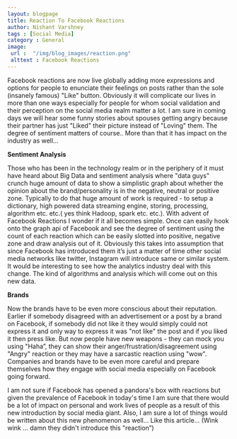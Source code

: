 ```yaml
---
layout: blogpage
title: Reaction To Facebook Reactions
author: Nishant Varshney
tags : [Social Media]
category : General
image:
 url :  "/img/blog_images/reaction.png"
 alttext : Facebook Reactions
---
```

Facebook reactions are now live globally adding more expressions and options for people to enunciate their feelings on posts rather than the sole (insanely famous) "Like" button. Obviously it will complicate our lives in more than one ways especially for people for whom social validation and their perception on the social media realm matter a lot. I am sure in coming days we will hear some funny stories about spouses getting angry because their partner has just "Liked" their picture instead of "Loving" them. The degree of sentiment matters of course.. More than that it has impact on the industry as well...
<!--more-->

**Sentiment Analysis**

Those who has been in the technology realm or in the periphery of it must have heard about Big Data and sentiment analysis where "data guys" crunch huge amount of data to show a simplistic graph about whether the opinion about the brand/personality is in the negative, neutral or positive zone. Typically to do that huge amount of work is required - to setup a dictionary, high powered data streaming engine, storing, processing, algorithm etc. etc.( yes think Hadoop, spark etc. etc.). With advent of Facebook Reactions I wonder if it all becomes simple. Once can easily hook onto the graph api of Facebook and see the degree of sentiment using the count of each reaction which can be easily slotted into positive, negative zone and draw analysis out of it. Obviously this takes into assumption that since Facebook has introduced them it’s just a matter of time other social media networks like twitter, Instagram will introduce same or similar system. It would be interesting to see how the analytics industry deal with this change. The kind of algorithms and analysis which will come out on this new data.

**Brands**

Now the brands have to be even more conscious about their reputation. Earlier if somebody disagreed with an advertisement or a post by a brand on Facebook, if somebody did not like it they would simply could not express it and only way to express it was "not like" the post and if you liked it then press like. But now people have new weapons - they can mock you using "Haha”, they can show their anger/frustration/disagreement using "Angry" reaction or they may have a sarcastic reaction using "wow". Companies and brands have to be even more careful and prepare themselves how they engage with social media especially on Facebook going forward.


I am not sure if Facebook has opened a pandora's box with reactions but given the prevalence of Facebook in today's time I am sure that there would be a lot of impact on personal and work lives of people as a result of this new introduction by social media giant. Also, I am sure a lot of things would be written about this new phenomenon as well... Like this article... (Wink wink  ... damn they didn't introduce this "reaction”)
 